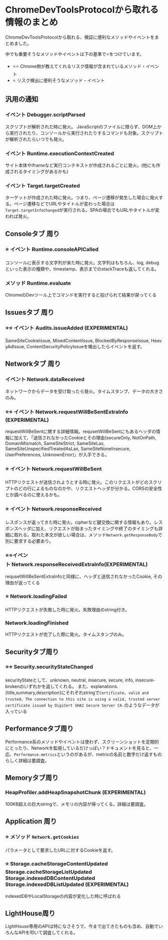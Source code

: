 # ChromeDevToolsProtocolから取れる情報のまとめ

ChromeDevToolsProtocolから取れる、検証に便利なメソッドやイベントをまとめました。

中でも重要そうなメソッドやイベントは下の基準で:star:をつけています。

- :star:️:star:️ Chrome側が教えてくれるリスク情報が含まれているメソッド・イベント
- :star:️ リスク検出に便利そうなメソッド・イベント

## 汎用の通知

### イベント Debugger.scriptParsed

スクリプトが解析された時に発火。
JavaScriptのファイルに限らず、DOM上から実行されたり、コンソールから実行されたりするコマンドも対象。スクリプトが解析されたらいつでも発火。

### イベント Runtime.executionContextCreated

サイト本体やiframeなど実行コンテキストが作成されるごとに発火。(他にも作成されるタイミングがあるかも)

### イベント Target.targetCreated

ターゲットが作成された時に発火。つまり、ページ遷移が発生した場合に発火する。ページ遷移などでURLやタイトルが変わった場合は`Target.targetInfoChanged`が実行される。SPAの場合でもURLやタイトルが変われば発火。

## Consoleタブ 周り

### :star:️ イベント Runtime.consoleAPICalled

コンソールに表示する文字列が来た時に発火。文字列はもちろん、log, debugといった表示の種類や、timestamp、表示までのstackTraceも返してくれる。

### メソッド Runtime.evaluate

ChromeのDevツール上でコマンドを実行すると投げられて結果が戻ってくる

## Issuesタブ 周り

### :star:️:star:️ イベント Audits.issueAdded (EXPERIMENTAL)

SameSiteCookieIssue, MixedContentIssue, BlockedByResponseIssue, HeavyAdIssue, ContentSecurityPolicyIssueを検出したらイベントを返す。

## Networkタブ 周り

### イベント Network.dataReceived 

ネットワークからデータを受け取ったら発火。タイムスタンプ、データの大きさのみ。

### :star:️:star:️ イベント Network.requestWillBeSentExtraInfo (EXPERIMENTAL)

requestWillBeSentに関する詳細情報。requsetWillBeSentにもあるヘッダの情報に加えて、「送信されなかったCookieとその理由(secureOnly, NotOnPath, DomainMismatch, SameSiteStrict, SameSiteLax, SameSiteUnspecifiedTreatedAsLax, SameSiteNoneInsecure, UserPreferences, UnknownError)」が入手できる。

### :star:️ イベント Network.requestWillBeSent

HTTPリクエストが送信されようとする時に発火。このリクエストがどのスクリプトのどの行によるものなのかや、リクエストヘッダが分かる。CORSの安全性とか調べるのに使えるかも。

### :star:️ イベント Network.responseReceived

レスポンスが返ってきた時に発火。cipherなど鍵交換に関する情報もあり。レスポンスヘッダに加え、リクエストが始まったタイミングや終了のタイミングも詳細に取れる。取れた本文が欲しい場合は、メソッド`Network.getResponseBody`で別に要求する必要あり。

### :star:️:star:️イベント Network.responseReceivedExtraInfo(EXPERIMENTAL)

requsetWillBeSentExtraInfoと同様に、ヘッダと送信されなかったCookie, その理由が返ってくる

### :star:️ Network.loadingFailed  

HTTPリクエストが失敗した時に発火。失敗理由のstring付き。

### Network.loadingFinished

HTTPリクエストが完了した際に発火。タイムスタンプのみ。

## Securityタブ周り

### :star::star: Security.securityStateChanged

securityStateとして、unknown, neutral, insecure, secure, info, insecure-brokenのいずれかを返してくれる。
また、explanations.{title,summary,description}にそれぞれstringで`Certificate`、`valid and trusted`、`The connection to this site is using a valid, trusted server certificate issued by DigiCert SHA2 Secure Server CA.`のようなデータが入っている

## Performanceタブ周り

Performance系のメソッドやイベントは使わず、スクリーンショットを定期的にとったり、Networkを監視しているだけっぽい？ドキュメントを見ると、一応、`Performance.metrics`というのがあるが、metricの名前と数字だけ返すものらしく詳細は要調査。

## Memoryタブ周り

### HeapProfiler.addHeapSnapshotChunk (EXPERIMENTAL)

100KB超えの巨大stringで、メモリの内容が帰ってくる。詳細は要調査。

## Application 周り

### :star: メソッド `Network.getCookies`

パラメータとして要求したURLに対するCookieを返す。

### :star: Storage.cacheStorageContentUpdated Storage.cacheStorageListUpdated Storage.indexedDBContentUpdated Storage.indexedDBListUpdated (EXPERIMENTAL)

indexedDBやLocalStorageの内容が変化した時に呼ばれる

## LightHouse周り

LightHouse専用のAPIは特になさそうで、今まで出てきたものも含め、自動でいろんなAPIを叩いて調査してくれる。